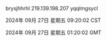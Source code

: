 brysjhhrhl 219.139.198.207 yqqlmgsycl

2024年 09月 27日 星期五 09:20:02 CST

2024年 09月 27日 星期五 01:20:02 GMT
